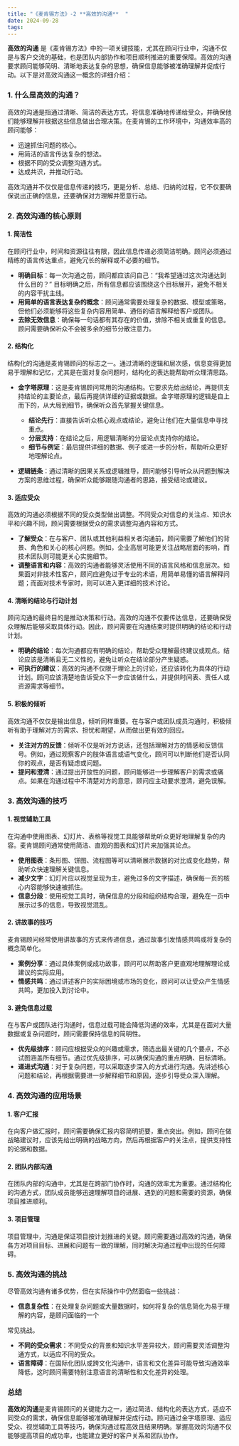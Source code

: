 ```yaml
---
title: "《麦肯锡方法》-2 **高效的沟通**  "
date: 2024-09-28
tags: 
---
```

**高效的沟通** 是《麦肯锡方法》中的一项关键技能，尤其在顾问行业中，沟通不仅是与客户交流的基础，也是团队内部协作和项目顺利推进的重要保障。高效的沟通要求顾问能够简明、清晰地表达复杂的思想，确保信息能够被准确理解并促成行动。以下是对高效沟通这一概念的详细介绍：

### 1. **什么是高效的沟通？**
高效的沟通是指通过清晰、简洁的表达方式，将信息准确地传递给受众，并确保他们能够理解并根据这些信息做出合理决策。在麦肯锡的工作环境中，沟通效率高的顾问能够：
   - 迅速抓住问题的核心。
   - 用简洁的语言传达复杂的想法。
   - 根据不同的受众调整沟通方式。
   - 达成共识，并推动行动。

高效沟通并不仅仅是信息传递的技巧，更是分析、总结、归纳的过程，它不仅要确保说出正确的信息，还要确保对方理解并愿意行动。

### 2. **高效沟通的核心原则**

#### 1. **简洁性**
在顾问行业中，时间和资源往往有限，因此信息传递必须简洁明确。顾问必须通过精练的语言传达重点，避免冗长的解释或不必要的细节。

   - **明确目标**：每一次沟通之前，顾问都应该问自己：“我希望通过这次沟通达到什么目的？” 目标明确之后，所有信息都应该围绕这个目标展开，避免不相关的内容干扰主线。
   - **用简单的语言表达复杂的概念**：顾问通常需要处理复杂的数据、模型或策略，但他们必须能够将这些复杂内容用简单、通俗的语言解释给客户或团队。
   - **去除无效信息**：确保每一句话都有其存在的价值，排除不相关或重复的信息。顾问需要确保听众不会被多余的细节分散注意力。

#### 2. **结构化**
结构化的沟通是麦肯锡顾问的标志之一。通过清晰的逻辑和层次感，信息变得更加易于理解和记忆，尤其是在面对复杂问题时，结构化的表达能帮助听众理清思路。

   - **金字塔原理**：这是麦肯锡顾问常用的沟通结构。它要求先给出结论，再提供支持结论的主要论点，最后再提供详细的证据或数据。金字塔原理的逻辑是自上而下的，从大局到细节，确保听众首先掌握关键信息。
     - **结论先行**：直接告诉听众核心观点或结论，避免让他们在大量信息中寻找重点。
     - **分层支持**：在结论之后，用逻辑清晰的分层论点支持你的结论。
     - **细节与例证**：最后提供详细的数据、例子或进一步的分析，帮助听众更好地理解论点。

   - **逻辑链条**：通过清晰的因果关系或逻辑推导，顾问能够引导听众从问题到解决方案的思维过程，确保听众能够跟随沟通者的思路，接受结论或建议。

#### 3. **适应受众**
高效的沟通必须根据不同的受众类型做出调整。不同受众对信息的关注点、知识水平和兴趣不同，顾问需要根据受众的需求调整沟通内容和方式。

   - **了解受众**：在与客户、团队或其他利益相关者沟通前，顾问需要了解他们的背景、角色和关心的核心问题。例如，企业高层可能更关注战略层面的影响，而技术团队则可能更关心实施细节。
   - **调整语言和内容**：高效的沟通者能够灵活使用不同的语言风格和信息层次。如果面对非技术性客户，顾问应避免过于专业的术语，用简单易懂的语言解释问题；而面对技术专家时，则可以进入更详细的技术讨论。

#### 4. **清晰的结论与行动计划**
顾问沟通的最终目的是推动决策和行动。高效的沟通不仅要传达信息，还要确保受众理解后能够采取具体行动。因此，顾问需要在沟通结束时提供明确的结论和行动计划。

   - **明确的结论**：每次沟通都应有明确的结论，帮助受众理解最终建议或观点。结论应该是清晰且无二义性的，避免让听众在结论部分产生疑惑。
   - **可执行的建议**：高效的沟通不仅限于理论上的讨论，还应该转化为具体的行动计划。顾问应该清楚地告诉受众下一步应该做什么，并提供时间表、责任人或资源需求等细节。

#### 5. **积极的倾听**
高效沟通不仅仅是输出信息，倾听同样重要。在与客户或团队成员沟通时，积极倾听有助于理解对方的需求、担忧和期望，从而做出更有效的回应。

   - **关注对方的反馈**：倾听不仅是听对方说话，还包括理解对方的情感和反馈信号。例如，通过观察客户的肢体语言或语气变化，顾问可以判断他们是否认同你的观点，是否有疑虑或问题。
   - **提问和澄清**：通过提出开放性的问题，顾问能够进一步理解客户的需求或痛点。如果在沟通过程中不清楚对方的意思，顾问应主动要求澄清，避免误解。

### 3. **高效沟通的技巧**

#### 1. **视觉辅助工具**
在沟通中使用图表、幻灯片、表格等视觉工具能够帮助听众更好地理解复杂的内容。麦肯锡顾问通常使用简洁、直观的图表和幻灯片来加强其论点。
   - **使用图表**：条形图、饼图、流程图等可以清晰展示数据的对比或变化趋势，帮助听众快速理解关键信息。
   - **减少文字**：幻灯片应以视觉呈现为主，避免过多的文字描述，确保每一页的核心内容能够快速被抓住。
   - **信息分段**：使用视觉工具时，确保信息的分段和组织结构合理，避免在一页中展示过多的信息，导致视觉混乱。

#### 2. **讲故事的技巧**
麦肯锡顾问经常使用讲故事的方式来传递信息，通过故事引发情感共鸣或将复杂的概念简单化。
   - **案例分享**：通过具体案例或成功故事，顾问可以帮助客户更直观地理解理论或建议的实际应用。
   - **情感共鸣**：通过讲述客户的实际困境或市场的变化，顾问可以让受众产生情感共鸣，更加投入到讨论中。

#### 3. **避免信息过载**
在与客户或团队进行沟通时，信息过载可能会降低沟通的效率，尤其是在面对大量数据或复杂问题时，顾问需要保持信息的简明性。

   - **优先级排序**：顾问应根据受众的兴趣或需求，筛选出最关键的几个要点，不必试图涵盖所有细节。通过优先级排序，可以确保沟通的重点明确、目标清晰。
   - **递进式沟通**：对于复杂问题，可以采取逐步深入的方式进行沟通。先讲述核心问题和结论，再根据需要进一步解释细节和原因，逐步引导受众深入理解。

### 4. **高效沟通的应用场景**

#### 1. **客户汇报**
在向客户做汇报时，顾问需要确保汇报内容简明扼要，重点突出。例如，顾问在做战略建议时，应该先给出明确的战略方向，然后再根据客户的关注点，提供支持性的论据和数据。

#### 2. **团队内部沟通**
在团队内部的沟通中，尤其是在跨部门协作时，沟通的效率尤为重要。通过结构化的沟通方式，团队成员能够迅速理解项目的进展、遇到的问题和需要的资源，确保项目推进顺利。

#### 3. **项目管理**
项目管理中，沟通是保证项目按计划推进的关键。顾问需要通过高效的沟通，确保各方对项目目标、进展和问题有一致的理解，同时解决沟通过程中出现的任何障碍。

### 5. **高效沟通的挑战**
尽管高效沟通有诸多优势，但在实际操作中仍然面临一些挑战：
   - **信息复杂性**：在处理复杂问题或大量数据时，如何将复杂的信息简化为易于理解的内容，是顾问面临的一个

常见挑战。
   - **不同的受众需求**：不同受众的背景和知识水平差异较大，顾问需要灵活调整沟通方式，以适应不同的受众。
   - **语言障碍**：在国际化团队或跨文化沟通中，语言和文化差异可能导致沟通效率降低，这时顾问需要特别注意语言的清晰性和文化差异的处理。

### 总结
**高效的沟通**是麦肯锡顾问的关键能力之一，通过简洁、结构化的表达方式，适应不同受众的需求，确保信息能够被准确理解并促成行动。顾问通过金字塔原理、适应受众、视觉辅助工具等技巧，确保沟通过程高效且结果明确。掌握高效的沟通不仅能够提高项目的成功率，也能建立更好的客户关系和团队协作。